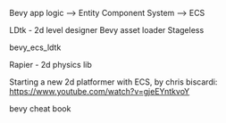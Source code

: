 Bevy app logic --> Entity Component System --> ECS

LDtk - 2d level designer
Bevy asset loader
Stageless

bevy_ecs_ldtk

Rapier - 2d physics lib

Starting a new 2d platformer with ECS, by chris biscardi:
https://www.youtube.com/watch?v=gjeEYntkvoY

bevy cheat book

